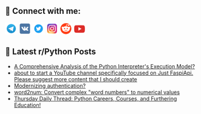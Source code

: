 ## 🔎 Connect with me:
[<img src="https://github.com/bullbesh/bullbesh/blob/main/images/Telegram.png" width="32" height="32" />](https://t.me/bullbesh)
[<img src="https://github.com/bullbesh/bullbesh/blob/main/images/VK.png" width="32" height="32" />](https://vk.com/bullbesh)
[<img src="https://github.com/bullbesh/bullbesh/blob/main/images/Twitter.png" width="32" height="32" />](https://twitter.com/bullbesh1)
[<img src="https://github.com/bullbesh/bullbesh/blob/main/images/Instagram.png" width="32" height="32" />](https://www.instagram.com/bullbesh)
[<img src="https://github.com/bullbesh/bullbesh/blob/main/images/Reddit.png" width="32" height="32" />](https://www.reddit.com/user/bullbesh)
[<img src="https://github.com/bullbesh/bullbesh/blob/main/images/YouTube.png" width="32" height="32" />](https://www.youtube.com/channel/UCtfjRs6uzgq5mfm8S06WTcg)

## 📕 Latest r/Python Posts
<!-- BLOG-POST-LIST:START -->
- [A Comprehensive Analysis of the Python Interpreter&#39;s Execution Model?](https://www.reddit.com/r/Python/comments/13eeb5o/a_comprehensive_analysis_of_the_python/)
- [about to start a YouTube channel specifically focused on Just FaspiApi. Please suggest more content that I should create](https://www.reddit.com/r/Python/comments/13ede37/about_to_start_a_youtube_channel_specifically/)
- [Modernizing authentication?](https://www.reddit.com/r/Python/comments/13eacg7/modernizing_authentication/)
- [word2num: Convert complex &quot;word numbers&quot; to numerical values](https://www.reddit.com/r/Python/comments/13e8tzc/word2num_convert_complex_word_numbers_to/)
- [Thursday Daily Thread: Python Careers, Courses, and Furthering Education!](https://www.reddit.com/r/Python/comments/13e7jfp/thursday_daily_thread_python_careers_courses_and/)
<!-- BLOG-POST-LIST:END -->
